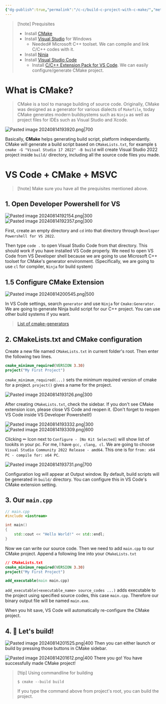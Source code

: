 ```yaml
---
{"dg-publish":true,"permalink":"/c-c/build-c-project-with-c-make/","metatags":{"og:title":"Build C++ project with CMake","og:description":"Simple CMake tutorial"}}
---
```



> [!note] Prequisites
> - Install [CMake](https://cmake.org/download/)
> - Install [Visual Studio](https://visualstudio.microsoft.com/) for Windows
> 	- Needed# Microsoft C++ toolset. We can compile and link C/C++ codes with it.
> - Install [Ninja](https://ninja-build.org/)
> - Install [Visual Studio Code](https://code.visualstudio.com/Download)
> 	- Install [C/C++ Extension Pack for VS Code](https://marketplace.visualstudio.com/items?itemName=ms-vscode.cpptools-extension-pack). We can easily configure/generate CMake project.

# What is CMake?

> CMake is a tool to manage building of source code. Originally, CMake was designed as a generator for various dialects of `Makefile`, today CMake generates modern buildsystems such as `Ninja` as well as project files for IDEs such as Visual Studio and Xcode.

![Pasted image 20240814193920.png|700](/img/user/000%20Internal/Attachments/Pasted%20image%2020240814193920.png)

Basically, **CMake** helps generating build script, platform independantly. CMake will generate a build script based on `CMakeLists.txt`, for example `$ cmake -G "Visual Studio 17 2022" -B build` will create Visual Studio 2022 project inside `build/` directory, including all the source code files you made.

# VS Code + CMake + MSVC

>[!note] Make sure you have all the prequisites mentioned above.

## 1. Open Developer Powershell for VS

![Pasted image 20240814192154.png|300](/img/user/000%20Internal/Attachments/Pasted%20image%2020240814192154.png)
![Pasted image 20240814192357.png|300](/img/user/000%20Internal/Attachments/Pasted%20image%2020240814192357.png)


First, create an empty directory and `cd` into that directory through `Developer Powershell for VS 2022`.

Then type `code .` to open Visual Studio Code from that directory. This should work if you have installed VS Code properly. We need to open VS Code from VS Developer shell because we are going to use Microsoft C++ toolset for CMake's generator environment. (Specifically, we are going to use `cl` for compiler, `Ninja` for build system)

## 1.5 Configure CMake Extension

![Pasted image 20240814200545.png|500](/img/user/000%20Internal/Attachments/Pasted%20image%2020240814200545.png)

In VS Code settings, search `generator` and use `Ninja` for `Cmake:Generator`. We are going to generate Ninja build script for our C++ project. You can use other build systems if you want. 

> [List of cmake-generators](https://cmake.org/cmake/help/latest/manual/cmake-generators.7.html)

## 2. CMakeLists.txt and CMake configuration

Create a new file named `CMakeLists.txt` in current folder's root. Then enter the following two lines.

```cmake
cmake_minimum_required(VERSION 3.30)
project("My First Project")
```

`cmake_minimum_required(...)` sets the minimum required version of cmake for a project. `project()` gives a name for the project.

![Pasted image 20240814193126.png|300](/img/user/000%20Internal/Attachments/Pasted%20image%2020240814193126.png)

After creating `CMakeLists.txt`, check the sidebar. If you don't see CMake extension icon, please close VS Code and reopen it. (Don't forget to reopen VS Code inside VS Developer Powershell!)

![Pasted image 20240814193332.png|300](/img/user/000%20Internal/Attachments/Pasted%20image%2020240814193332.png)
![Pasted image 20240814193309.png|600](/img/user/000%20Internal/Attachments/Pasted%20image%2020240814193309.png)

Clicking ✏ Icon next to `Configure - [No Kit Selected]` will show list of tookits in your pc. For me, I have `gcc, clang, cl`. We are going to choose `Visual Studio Community 2022 Release - amd64`. This one is for `from: x64 PC - compile for: x64 PC`.

![Pasted image 20240814193731.png|700](/img/user/000%20Internal/Attachments/Pasted%20image%2020240814193731.png)

Configuration log will appear at Output window. By default, build scripts will be generated in `build/` directory. You can configure this in VS Code's CMake extension setting.

## 3. Our `main.cpp`

```cpp
// main.cpp
#include <iostream>

int main()
{
	std::cout << "Hello World!" << std::endl;
}
```

Now we can write our source code. Then we need to add `main.cpp` to our CMake project. Append a following line into your `CMakeLists.txt`

```cmake
// CMakeLists.txt
cmake_minimum_required(VERSION 3.30)
project("My First Project")

add_executable(main main.cpp)
```

`add_executable(<executable_name> source_codes ...)` adds executable to the project using specified source codes, this case `main.cpp`. Therefore our binary output file will be named `main.exe`.

When you hit save, VS Code will automatically re-configure the CMake project.

## 4. 🚀 Let's build!

![Pasted image 20240814201525.png|400](/img/user/000%20Internal/Attachments/Pasted%20image%2020240814201525.png)
Then you can either launch or build by pressing those buttons in CMake sidebar.

![Pasted image 20240814201612.png|400](/img/user/000%20Internal/Attachments/Pasted%20image%2020240814201612.png)
There you go! You have successfully made CMake project!

>[!tip] Using commandline for building
>```console
>$ cmake --build build 
>```
>If you type the command above from project's root, you can build the project.
